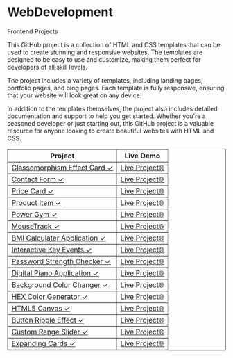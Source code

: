 # WebDevelopment
Frontend Projects



This GitHub project is a collection of HTML and CSS templates that can be used to create stunning and responsive websites. The templates are designed to be easy to use and customize, making them perfect for developers of all skill levels.

The project includes a variety of templates, including landing pages, portfolio pages, and blog pages. Each template is fully responsive, ensuring that your website will look great on any device.

In addition to the templates themselves, the project also includes detailed documentation and support to help you get started. Whether you're a seasoned developer or just starting out, this GitHub project is a valuable resource for anyone looking to create beautiful websites with HTML and CSS.

 <table border="1">
        <tr>
            <th>Project</th>
            <th>Live Demo</th>
        </tr>
        <tr>
            <td><a href="https://github.com/pradyumn8/WebDev/tree/5e0eb1c563d553a5c9385d5e2bb1c3660acbda44/GlassDebit">Glassomorphism Effect Card ✓</a></td>
            <td><a href="https://glassomorphism.netlify.app/">Live Project🌐</a></td>
        </tr>
        <tr>
            <td><a href="https://github.com/pradyumn8/WebDev/tree/af94505d2e194c2c56847c839dcbbfc940cfbd50/ContactForm">Contact Form ✓</a></td>
            <td><a href="https://contacts-form.netlify.app/">Live Project🌐</a></td>
        </tr>
        <tr>
            <td><a href="https://github.com/pradyumn8/WebDev/tree/7ac5f33da3392383c96f87f99a19e6204bdd6e06/PriceCard">Price Card ✓</a></td>
            <td><a href="https://pricescard.netlify.app/">Live Project🌐</a></td>
        </tr>
        <tr>
            <td><a href="https://github.com/pradyumn8/WebDev/tree/b928aa59a93bdaa90fc250054986746fec373c3f/ProductItem">Product Item ✓</a></td>
            <td><a href="https://product-item.netlify.app/">Live Project🌐</a></td>
        </tr>
        <tr>
            <td><a href="https://github.com/pradyumn8/WebDev/tree/4f42e02c915cc0e104503205aee100fd4efa751a/GymWebsite">Power Gym ✓</a></td>
            <td><a href="https://power-gym-websit.netlify.app/">Live Project🌐</a></td>
        </tr>
        <tr>
            <td><a href="https://github.com/pradyumn8/WebDev/tree/451f0bca57739b8e06afbcf3fc5e5135332b5ea6/MouseTrack">MouseTrack ✓</a></td>
            <td><a href="https://mousetrack.netlify.app/">Live Project🌐</a></td>
        </tr>
        <tr>
            <td><a href="https://github.com/pradyumn8/WebDev/tree/00f016ee256f1570faa402fe5e6531e7a6ad1a3d/Key%20Events">BMI Calculater Application ✓</a></td>
            <td><a href="https://interactive-keyevents.netlify.app/">Live Project🌐</a></td>
        </tr>
        <tr>
            <td><a href="https://github.com/pradyumn8/WebDev/tree/61cd0dfa77b347b57ffe54f19702d1f8dbf99c52/BMI%20Calculator">Interactive Key Events ✓</a></td>
            <td><a href="https://bmi-calculator-webapp.netlify.app/">Live Project🌐</a></td>
        </tr>
        <tr>
            <td><a href="https://github.com/pradyumn8/WebDev/tree/1cf5723f52b9ba7d06a24e550ea4a142f65d1404/pwdStrengthChecker">Password Strength Checker ✓</a></td>
            <td><a href="https://pwdstrengthchecker.netlify.app/">Live Project🌐</a></td>
        </tr>
        <tr>
            <td><a href="https://github.com/pradyumn8/WebDev/tree/a9e1b6cfa5db73837daa5f80aa149dee22ccef36/Piano%20WebApp">Digital Piano Application ✓</a></td>
            <td><a href="https://digital-piano-app.netlify.app/">Live Project🌐</a></td>
        </tr>
        <tr>
            <td><a href="https://github.com/pradyumn8/WebDev/tree/1d65999936d7356543b704a67424d1340cacfb0f/bgColorChanger">Background Color Changer ✓</a></td>
            <td><a href="https://bgcolor-switcher.netlify.app/">Live Project🌐</a></td>
        </tr>
        <tr>
            <td><a href="https://github.com/pradyumn8/WebDev/tree/2f07ded9cf0ce854de380227b7b8fc99f139908d/HEX%20Color%20Generator">HEX Color Generator ✓</a></td>
            <td><a href="https://hex-color-switcher.netlify.app/">Live Project🌐</a></td>
        </tr>
        <tr>
            <td><a href="https://github.com/pradyumn8/WebDev/tree/bc072d027fd74e68204b7d48526f9834fd37394e/HTML5%20Canvas">HTML5 Canvas ✓</a></td>
            <td><a href="https://canvas-html5.netlify.app/">Live Project🌐</a></td>
        </tr>
        <tr>
            <td><a href="https://github.com/pradyumn8/WebDev/tree/cd1e0a2a809d28f3bf75077d3ae3296eda42c8dd/btnRippleEffect">Button Ripple Effect ✓</a></td>
            <td><a href="https://ripple-effect-btn.netlify.app/">Live Project🌐</a></td>
        </tr>
        <tr>
            <td><a href="https://github.com/pradyumn8/WebDev/tree/fa8d3479628afe44a939c3aaa562d2246558b582/CustomRangeBar">Custom Range Slider ✓</a></td>
            <td><a href="https://custom-range-bar.netlify.app/">Live Project🌐</a></td>
        </tr>
        <tr>
            <td><a href="https://github.com/pradyumn8/WebDev/tree/fa8d3479628afe44a939c3aaa562d2246558b582/CustomRangeBar">Expanding Cards ✓</a></td>
            <td><a href="https://expanding-caards.netlify.app/">Live Project🌐</a></td>
        </tr>
 </table>
